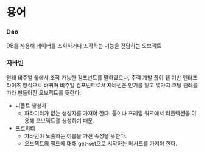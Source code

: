 용어
=

### Dao
DB를 사용해 데이터를 조회하거나 조작하는 기능을 전담하는 오브젝트

### 자바빈
원래 비주얼 툴에서 조작 가능한 컴포넌트를 말하였으나, 주력 개발 풀이 웹 기반 엔터프라이즈 방식으로 바뀌며 비주얼 컴포넌트로서
자바빈은 인기를 잃고 몇가지 코딩 관례를 따라 만들어진 오브젝트를 뜻한다.
- 디폴트 생성자
    - 파라미터가 없는 생성자를 가져야 한다.
      툴이나 프레임 워크에서 리플렉션을 이용해 오브젝트를 생성하기 때문.
- 프로퍼티
    - 자바빈이 노출하는 이름을 가진 속성을 뜻한다.
    - 오브젝트의 필드에 대해 get-set으로 시작하는 메서드를 가져야 한다.